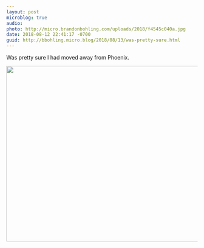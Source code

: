 ```yaml
---
layout: post
microblog: true
audio: 
photo: http://micro.brandonbohling.com/uploads/2018/f4545c040a.jpg
date: 2018-08-12 22:41:17 -0700
guid: http://bbohling.micro.blog/2018/08/13/was-pretty-sure.html
---
```

Was pretty sure I had moved away from Phoenix.

<img src="http://micro.brandonbohling.com/uploads/2018/f4545c040a.jpg" width="600" height="462" />
